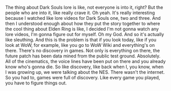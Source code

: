  The thing about Dark Souls lore is like, not everyone is into it, right? But the people who are into it, like really crave it. Oh yeah. It's really interesting because I watched like lore videos for Dark Souls one, two and three. And then I understood enough about how they put the story together to where the cool thing about Elden Ring is like, I decided I'm not gonna watch any lore videos, I'm gonna figure out for myself. Oh my God. And so it's actually like sleuthing. And this is the problem is that if you look today, like if you look at WoW, for example, like you go to WoW Wiki and everything's on there. There's no discovery in games. Not only is everything on there, the future patch has been data mined from the public test ground. Absolutely. All of the cinematics, the voice lines have been put on there and you already know who's gonna die. So like discovery, like back when I, you know, when I was growing up, we were talking about the NES. There wasn't the internet. So you had to, games were full of discovery. Like every game you played, you have to figure things out.
